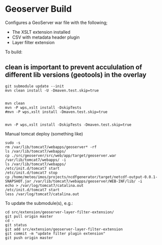 Geoserver Build
===============

Configures a GeoServer war file with the following;

* The XSLT extension installed
* CSV with metadata header plugin
* Layer filter extension

To build:

## clean is important to prevent accululation of different lib versions (geotools) in the overlay 

```
git submodule update --init
mvn clean install -U -Dmaven.test.skip=true


mvn clean
mvn -P wps,xslt install -DskipTests
#mvn -P wps,xslt install -Dmaven.test.skip=true


mvn -P wps,xslt install -DskipTests -Dmaven.test.skip=true
```

Manual tomcat deploy (something like)
```
sudo -s
rm /var/lib/tomcat7/webapps/geoserver* -rf
ls /var/lib/tomcat7/webapps/
cp ./src/geoserver/src/web/app/target/geoserver.war  /var/lib/tomcat7/webapps/ -i
ls /var/lib/tomcat7/webapps/
/etc/init.d/tomcat7 start
/etc/init.d/tomcat7 stop
cp /home/meteo/imos/projects/ncdfgenerator/target/netcdf-output-0.0.1-SNAPSHOT.jar /var/lib/tomcat7/webapps/geoserver/WEB-INF/lib/ -i
echo > /var/log/tomcat7/catalina.out
/etc/init.d/tomcat7 start
less /var/log/tomcat7/catalina.out

```

To update the submodule(s), e.g.:

```
cd src/extension/geoserver-layer-filter-extension/
git pull origin master
cd -
git status
git add src/extension/geoserver-layer-filter-extension
git commit -m "update filter plugin extension"
git push origin master
```
